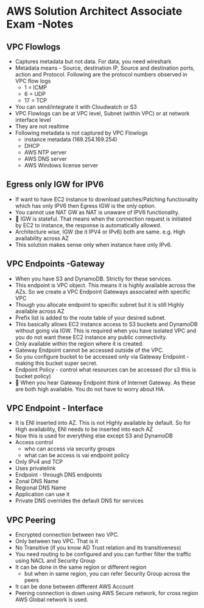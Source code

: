 # AWS Solution Architect Associate Exam -Notes

## VPC Flowlogs

* Captures metadata but not data. For data, you need wireshark
* Metadata means - Source, destination IP, Source and destination ports, action and Protocol. Following are the protocol numbers observed in VPC flow logs
  * 1 = ICMP
  * 6 = UDP
  * 17 = TCP
* You can send/integrate it with Cloudwatch or S3
* VPC Flowlogs can be at VPC level, Subnet (within VPC) or at network interface level
* They are not realtime
* Following metadata is not captured by VPC Flowlogs
  * instance metadata (169.254.169.254)
  * DHCP
  * AWS NTP server
  * AWS DNS server
  * AWS Windows license server

## Egress only IGW for IPV6

* If want to have EC2 instance to download patches/Patching functionality which has only IPV6 then Egress IGW is the only option.
* You cannot use NAT GW as NAT is unaware of IPV6 functionality.
* :magnet: IGW is stateful. That means when the connection request is initiated by EC2 to instance, the response is automatically allowed.
* Architecture wise, IGW (be it IPV4 or IPv6) both are same. e.g. High availability across AZ
* This solution makes sense only when instance have only IPv6.

## VPC Endpoints -Gateway

* When you have S3 and DynamoDB. Strictly for these services.
* This endpoint is VPC object. This means it is highly available across the AZs. So we create a VPC Endpoint Gateways associated with specific VPC
* Though you allocate endpoint to specific subnet but it is still Highly available across AZ
* Prefix list is added to the route table of your desired subnet.
* This basically allows EC2 instance access to S3 buckets and DynamoDB without going via IGW. This is required when you have isolated VPC and you do not want these EC2 instance any public connectivity.
* Only available within the region where it is created.
* Gateway Endpoint cannot be accessed outside of the VPC.
* So you configure bucket to be accessed only via Gateway Endpoint -making this bucket super secret.
* Endpoint Policy - control what resources can be accessed (for s3 this is bucket policy)
* :electric_plug: When you hear Gateway Endpoint think of Internet Gateway. As these are both high available. You do not have to worry about HA.

## VPC Endpoint - Interface

* It is ENI inserted into AZ. This is not Highly available by default. So for High availability, ENI needs to be inserted into each AZ
* Now this is used for everything else except S3 and DynamoDB
* Access control
  * who can access via security groups
  * what can be access is vai endpoint policy
* Only IPv4 and TCP
* Uses privatelink
* Endpoint - through DNS endpoints
* Zonal DNS Name
* Regional DNS Name
* Application can use it 
* Private DNS overrides the default DNS for services

## VPC Peering

* Encrypted connection between two VPC.
* Only between two VPC. That is it
* No Transitive (if you know AD Trust relation and its transitiveness)
* You need routing to be configured and you can further filter the traffic using NACL and Security Group
* It can be done in the same region or different region
  * but when in same region, you can refer Security Group across the peers
* It can be done between different AWS Account
* Peering connection is down using AWS Secure network, for cross region AWS Global network is used.